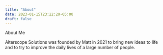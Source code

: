 ```yaml
---
title: "About"
date: 2023-01-15T23:22:20-05:00
draft: false
---
```


About Me

Alterscope Solutions was founded by Matt in 2021 to bring new ideas to life and to try to improve the daily lives of a large number of people.
